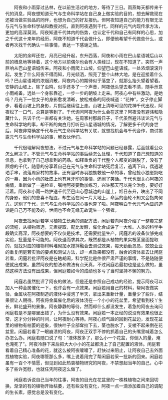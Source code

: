 　　阿夜和小雨穿过丛林，在以前生活过的地方，等待了三日。雨燕每天都传来千代的消息，阿夜想知道元气与生命科学站在自己身上做实验的目的，想去解救现在还被当做实验品的同伴，也想为自己的好友报仇。但阿夜知道自己的能力有限无法与元气与生命科学站和教授对抗，直到阿夜遇到千代，同样的元气内现传承方法，更加的高深莫测。阿夜知道千代体内的伤势，也认定千代和自己有同样的心思，加之千代这十来年的经历，阿夜不知道千代会做什么，即便他希望千代做些什么，或者再次找千代确认一些事情，表达一下感谢之情。

　　太阳的余晖还在，月亮已经升起，东升西落，阿夜和小雨在巴山星语城后山以前的栖息地等待着，这个地方以前偶尔也会有人类经过，现在不知道了。突然一声巨响从巴山星语城传来。阿夜和小雨爬上山坡，仰望巴山星语城，一处浓烟滚滚升起，发生了什么阿夜不得而知，月光倾洒，照亮了整个山林大地，是在迎接着什么吗？巴山星语城的浓烟消散，阿夜内心的期待似乎落空了，就那么抬头望着望着。安静的山坡上，除了虫鸣，似乎还多了一个声音，阿夜低头望去看不清，随手示意小雨戒备。远处一个身影靠近，一步一步的朝坡上走来。阿夜心中有些激动，是她吗？月光下一位女子的身影愈发清晰，放松戒备的阿夜喊道：“花神”，女子停止脚步，看着山坡上的身影，片刻后继续往上走。山坡上清晰可见的花神千代出现，阿夜松了一口气，总算是等到了。千代询问阿夜为什么会在这里？阿夜没有避讳和隐藏什么，告诉千代一直都有关注她。在周家村那段日子，千代虽然避讳谈论元气与生命科学站的事，却不断的向白月打听巴山星语城的情况，了解更多千代的身世后，阿夜非常确定千代与元气生命科学站有关联，就想找机会与千代合作，商讨揭露元气与生命科学站的事，解救伙伴们。

　　千代很理解阿夜想法，不过元气与生命科学站的问题已经暴露，后面就看公众怎么解决了。不管元气与生命科学站的事后续怎么处理，千代知道了自己想知道的信息，也拿到了自己想拿到的药品。如释重负的千代整个人都变的跳脱了，没有了顾虑的千代，随意的分享着自己在元气与生命科学站死后复活，逃离下山，偶遇琥珀手串，流落周家村的故事，还有当时赤羽狼族救他一命的事，曾经抢小狼崽奶吃的一幕，因为小雨的肚皮上也有月牙印的事情，还闹了笑话。千代也很关心阿夜的病情，重新做了一遍检查，嘱咐阿夜要勤加练习，兴许那天可以完全治愈，要好好活着。阿夜和小雨一路护送千代至巴山心愿城边的山崖上，旭日东升，映出了不同的身影，他们的悲喜不相连，却生活在同一片大地上，命运的齿轮不知又会指向何方。送别了千代，元气与生命科学站的心事也算了啦。阿夜明白千代元气內显的造诣是自己万不能及的，世间也不会无缘无故诞生一个强者。

　　阿夜去找闲庭若学习植物生长素的调配方法，闲庭若向阿夜介绍了一整套完整的流程，从植物筛选，元素提取，配比发酵，催化合成讲了一大堆。人类的科学手段确实高深，阿夜想要的不仅仅是技术，还需要批量生产，闲庭若的设备仅够完成实验，批量是不可能的。阿夜退而求其次，既然都是从植物的果实根茎里面提取的，就找对应的植物材料堆砌加水搅拌融合去测试效果，每天勤勤恳恳，兢兢业业的重复闲庭若实验的要点和测试方法，却一点效果都没有，融合的液体拿去让闲庭若看，闲庭若批评阿夜是在瞎胡闹，科学配比是件很严肃严谨的事情，不是随随便便就出成果。虽然阿夜的想法和做法有点天真，不过闲庭若最初也是这么做的，虽然这种方法没有出成果，但闲庭若如今的成绩也多亏了当时坚持不懈的努力。

　　闲庭若虽然批评了阿夜的做法，但是还是参照自己成功的经验，提示阿夜可以加入一种金属催化一下，也许会有一点效果。闲庭若用自己的材料，帮阿夜做实验，金属块在阿夜制造的液体中浸泡了半天，拿出来重新计量，重量少了些许，结果很让人期待。阿夜将金属催化后的液体浇在一个小小的花盆里，希望看到枝丫生长，鲜花盛开的景象。阿夜静静的等待，然而却什么都没发生，着急的阿夜去询问闲庭若是不是哪里出错了，为什么没有效果。闲庭若一本正经的说没有效果也很正常，这才分分钟的时间，让阿夜耐心等待。阿夜心烦气躁的回到花盆边，发现花盆里的植物有枯萎的迹象，很快叶子全部耷拉下去，茎也脱水了，支棱不起来倒在花盆里。闲庭若看了一眼崩溃的阿夜，阿夜正双手不停的抓着自己的头嘴里喊着怎么办怎么办。闲庭若随口说了句：“液体放多了，那么小一个花盆，你倒入的量，淹也淹死了”。阿夜冷静下来后把大大小小的花盆都浇上了自己配置的液体。闲庭若看着自己精心准备的花，就这么被阿夜嚯嚯了，赶快过来阻止，让阿夜自己去外面找植物实验，阿夜哪管那么多，嘴上说着用完了帮闲庭若采一批新的回来。闲庭若虽有一百个不情愿，但见到如此热衷植物研究的阿夜，不禁想起当年的自己，心中多了些许宽慰，也就任凭阿夜这么做了。

　　闲庭若诉说自己当年的往事，阿夜的目光在花盆里的一株株植物之间来回切换，渐渐的有的植物开始枯萎，还有些没有变化，阿夜一点一滴添加着自己的调配的生长素，感觉总是没有变化。
